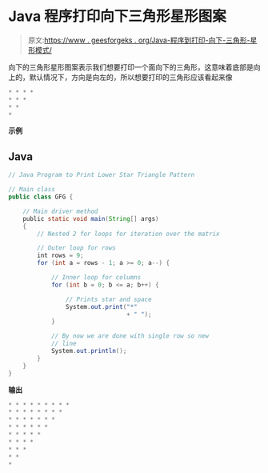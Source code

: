 # Java 程序打印向下三角形星形图案

> 原文:[https://www . geesforgeks . org/Java-程序到打印-向下-三角形-星形模式/](https://www.geeksforgeeks.org/java-program-to-print-downward-triangle-star-pattern/)

向下的三角形星形图案表示我们想要打印一个面向下的三角形，这意味着底部是向上的，默认情况下，方向是向左的，所以想要打印的三角形应该看起来像

```java
* * * *
* * *
* *
*
```

**示例**

## Java

```java
// Java Program to Print Lower Star Triangle Pattern

// Main class
public class GFG {

    // Main driver method
    public static void main(String[] args)
    {
        // Nested 2 for loops for iteration over the matrix

        // Outer loop for rows
        int rows = 9;
        for (int a = rows - 1; a >= 0; a--) {

            // Inner loop for columns
            for (int b = 0; b <= a; b++) {

                // Prints star and space
                System.out.print("*"
                                 + " ");
            }

            // By now we are done with single row so new
            // line
            System.out.println();
        }
    }
}
```

**输出**

```java
* * * * * * * * * 
* * * * * * * * 
* * * * * * * 
* * * * * * 
* * * * * 
* * * * 
* * * 
* * 
* 

```